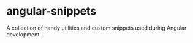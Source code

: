 # angular-snippets
A collection of handy utilities and custom snippets used during Angular development.
